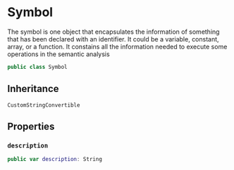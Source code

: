 # Symbol

The symbol is one object that encapsulates the information of something that has been declared with an identifier.
It could be a variable, constant, array, or a function. It constains all the information needed to execute some operations in the semantic analysis

``` swift
public class Symbol 
```

## Inheritance

`CustomStringConvertible`

## Properties

### `description`

``` swift
public var description: String 
```

